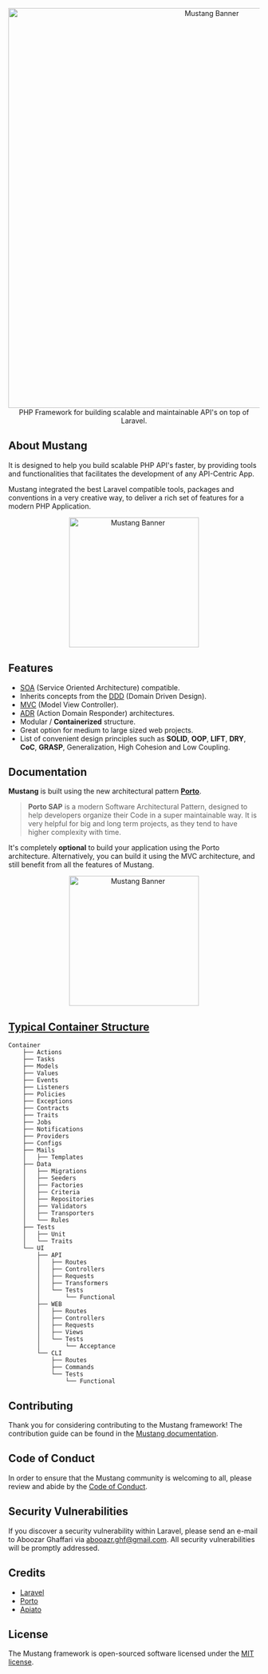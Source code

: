 <p align="center">
    <a href="https://github.com/mustang-framework/mustang/wiki" target="_blank">
        <img src="https://f005.backblazeb2.com/file/mustang-framework/mustan-banner.png" alt="Mustang Banner" width="800">
    </a><br/>
    PHP Framework for building scalable and maintainable API's on top of Laravel.
</p>

## About Mustang
It is designed to help you build scalable PHP API's faster, by providing tools and functionalities that facilitates the development of any API-Centric App.

Mustang integrated the best Laravel compatible tools, packages and conventions in a very creative way, to deliver a rich set of features for a modern PHP Application.

<p align="center">
    <a href="https://github.com/mustang-framework/mustang/wiki" target="_blank">
        <img src="https://f005.backblazeb2.com/file/mustang-framework/mustan-button.png" alt="Mustang Banner" width="260">
    </a><br/>
</p>

## Features
* [SOA](https://en.wikipedia.org/wiki/Service-oriented_architecture) (Service Oriented Architecture) compatible.
* Inherits concepts from the [DDD](https://en.wikipedia.org/wiki/Domain-driven_design) (Domain Driven Design).
* [MVC](https://en.wikipedia.org/wiki/Model%E2%80%93view%E2%80%93controller) (Model View Controller).
* [ADR](https://en.wikipedia.org/wiki/Action%E2%80%93domain%E2%80%93responder) (Action Domain Responder) architectures.
* Modular / **Containerized** structure.
* Great option for medium to large sized web projects.
* List of convenient design principles such as **SOLID**, **OOP**, **LIFT**, **DRY**, **CoC**, **GRASP**, Generalization, High Cohesion and Low Coupling.

## Documentation

**Mustang** is built using the new architectural pattern **[Porto](https://github.com/Mahmoudz/Porto)**.
> **Porto SAP** is a modern Software Architectural Pattern, designed to help developers organize their Code in a super maintainable way. It is very helpful for big and long term projects, as they tend to have higher complexity with time.

It's completely **optional** to build your application using the Porto architecture.
Alternatively, you can build it using the MVC architecture, and still benefit from all the features of Mustang.

<p align="center">
    <a href="https://github.com/mustang-framework/mustang/wiki" target="_blank">
        <img src="https://f005.backblazeb2.com/file/mustang-framework/mustan-button.png" alt="Mustang Banner" width="260">
    </a><br/>
</p>

## [Typical Container Structure](https://github.com/Mahmoudz/Porto#typical-container-structure)
```
Container
	├── Actions
	├── Tasks
	├── Models
	├── Values
	├── Events
	├── Listeners
	├── Policies
	├── Exceptions
	├── Contracts
	├── Traits
	├── Jobs
	├── Notifications
	├── Providers
	├── Configs
	├── Mails
	│   ├── Templates	
	├── Data
	│   ├── Migrations
	│   ├── Seeders
	│   ├── Factories
	│   ├── Criteria
	│   ├── Repositories
	│   ├── Validators
	│   ├── Transporters
	│   └── Rules
	├── Tests
	│   ├── Unit
	│   └── Traits
	└── UI
	    ├── API
	    │   ├── Routes
	    │   ├── Controllers
	    │   ├── Requests
	    │   ├── Transformers
	    │   └── Tests
	    │       └── Functional
	    ├── WEB
	    │   ├── Routes
	    │   ├── Controllers
	    │   ├── Requests
	    │   ├── Views
	    │   └── Tests
	    │       └── Acceptance
	    └── CLI
	        ├── Routes
	        ├── Commands
	        └── Tests
	            └── Functional
```

## Contributing

Thank you for considering contributing to the Mustang framework! The contribution guide can be found in the [Mustang documentation](https://github.com/mustang-framework/mustang/wiki/Contributions).

## Code of Conduct

In order to ensure that the Mustang community is welcoming to all, please review and abide by the [Code of Conduct](https://laravel.com/docs/contributions#code-of-conduct).

## Security Vulnerabilities

If you discover a security vulnerability within Laravel, please send an e-mail to Aboozar Ghaffari via [abooazr.ghf@gmail.com](mailto:abooazr.ghf@gmail.com). All security vulnerabilities will be promptly addressed.
## Credits

* [Laravel](https://laravel.com/)
* [Porto](https://github.com/Mahmoudz/Porto)
* [Apiato](http://apiato.io/)

## License

The Mustang framework is open-sourced software licensed under the [MIT license](https://opensource.org/licenses/MIT).
